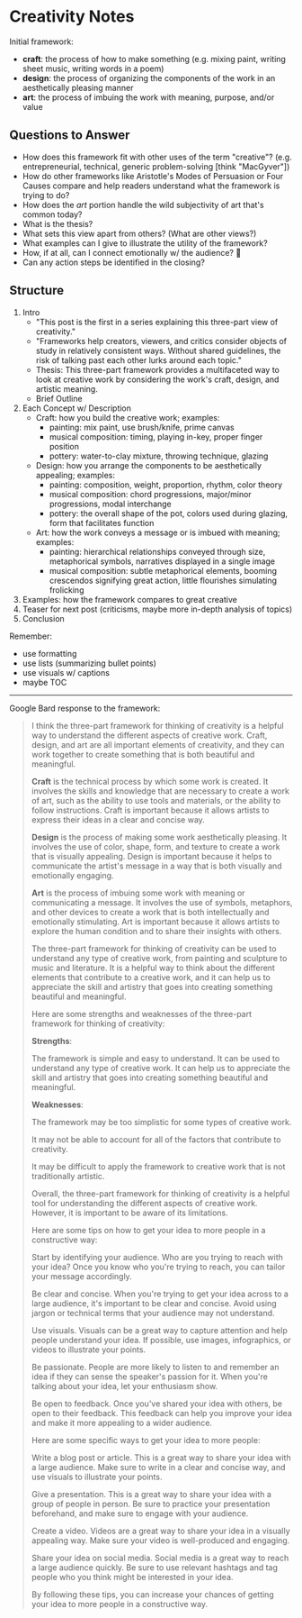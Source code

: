 # Creativity Notes

Initial framework:

- **craft**: the process of how to make something (e.g. mixing paint, writing sheet music, writing words in a poem)
- **design**: the process of organizing the components of the work in an aesthetically pleasing manner
- **art**: the process of imbuing the work with meaning, purpose, and/or value

## Questions to Answer

- How does this framework fit with other uses of the term "creative"? (e.g. entrepreneurial, technical, generic problem-solving [think "MacGyver"])
- How do other frameworks like Aristotle's Modes of Persuasion or Four Causes compare and help readers understand what the framework is trying to do?
- How does the _art_ portion handle the wild subjectivity of art that's common today?
- What is the thesis?
- What sets this view apart from others? (What are other views?)
- What examples can I give to illustrate the utility of the framework?
- How, if at all, can I connect emotionally w/ the audience? 🤨
- Can any action steps be identified in the closing?

## Structure

1. Intro
   - "This post is the first in a series explaining this three-part view of creativity."
   - "Frameworks help creators, viewers, and critics consider objects of study in relatively consistent ways. Without shared guidelines, the risk of talking past each other lurks around each topic."
   - Thesis: This three-part framework provides a multifaceted way to look at creative work by considering the work's craft, design, and artistic meaning.
   - Brief Outline
2. Each Concept w/ Description
   - Craft: how you build the creative work; examples:
     - painting: mix paint, use brush/knife, prime canvas
     - musical composition: timing, playing in-key, proper finger position
     - pottery: water-to-clay mixture, throwing technique, glazing
   - Design: how you arrange the components to be aesthetically appealing; examples:
     - painting: composition, weight, proportion, rhythm, color theory
     - musical composition: chord progressions, major/minor progressions, modal interchange
     - pottery: the overall shape of the pot, colors used during glazing, form that facilitates function
   - Art: how the work conveys a message or is imbued with meaning; examples:
     - painting: hierarchical relationships conveyed through size, metaphorical symbols, narratives displayed in a single image
     - musical composition: subtle metaphorical elements, booming crescendos signifying great action, little flourishes simulating frolicking
3. Examples: how the framework compares to great creative
4. Teaser for next post (criticisms, maybe more in-depth analysis of topics)
5. Conclusion

Remember:

- use formatting
- use lists (summarizing bullet points)
- use visuals w/ captions
- maybe TOC

---

Google Bard response to the framework:

> I think the three-part framework for thinking of creativity is a helpful way to understand the different aspects of creative work. Craft, design, and art are all important elements of creativity, and they can work together to create something that is both beautiful and meaningful.
>
> **Craft** is the technical process by which some work is created. It involves the skills and knowledge that are necessary to create a work of art, such as the ability to use tools and materials, or the ability to follow instructions. Craft is important because it allows artists to express their ideas in a clear and concise way.
>
> **Design** is the process of making some work aesthetically pleasing. It involves the use of color, shape, form, and texture to create a work that is visually appealing. Design is important because it helps to communicate the artist's message in a way that is both visually and emotionally engaging.
>
> **Art** is the process of imbuing some work with meaning or communicating a message. It involves the use of symbols, metaphors, and other devices to create a work that is both intellectually and emotionally stimulating. Art is important because it allows artists to explore the human condition and to share their insights with others.
>
> The three-part framework for thinking of creativity can be used to understand any type of creative work, from painting and sculpture to music and literature. It is a helpful way to think about the different elements that contribute to a creative work, and it can help us to appreciate the skill and artistry that goes into creating something beautiful and meaningful.
>
> Here are some strengths and weaknesses of the three-part framework for thinking of creativity:
>
> **Strengths**:
>
> The framework is simple and easy to understand.
> It can be used to understand any type of creative work.
> It can help us to appreciate the skill and artistry that goes into creating something beautiful and meaningful.
>
> **Weaknesses**:
>
> The framework may be too simplistic for some types of creative work.
>
> It may not be able to account for all of the factors that contribute to creativity.
>
> It may be difficult to apply the framework to creative work that is not traditionally artistic.
>
> Overall, the three-part framework for thinking of creativity is a helpful tool for understanding the different aspects of creative work. However, it is important to be aware of its limitations.
>
> Here are some tips on how to get your idea to more people in a constructive way:
>
> Start by identifying your audience. Who are you trying to reach with your idea? Once you know who you're trying to reach, you can tailor your message accordingly.
>
> Be clear and concise. When you're trying to get your idea across to a large audience, it's important to be clear and concise. Avoid using jargon or technical terms that your audience may not understand.
>
> Use visuals. Visuals can be a great way to capture attention and help people understand your idea. If possible, use images, infographics, or videos to illustrate your points.
>
> Be passionate. People are more likely to listen to and remember an idea if they can sense the speaker's passion for it. When you're talking about your idea, let your enthusiasm show.
>
> Be open to feedback. Once you've shared your idea with others, be open to their feedback. This feedback can help you improve your idea and make it more appealing to a wider audience.
>
> Here are some specific ways to get your idea to more people:
>
> Write a blog post or article. This is a great way to share your idea with a large audience. Make sure to write in a clear and concise way, and use visuals to illustrate your points.
>
> Give a presentation. This is a great way to share your idea with a group of people in person. Be sure to practice your presentation beforehand, and make sure to engage with your audience.
>
> Create a video. Videos are a great way to share your idea in a visually appealing way. Make sure your video is well-produced and engaging.
>
> Share your idea on social media. Social media is a great way to reach a large audience quickly. Be sure to use relevant hashtags and tag people who you think might be interested in your idea.
>
> By following these tips, you can increase your chances of getting your idea to more people in a constructive way.

